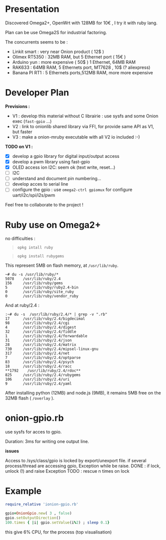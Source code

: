 Presentation
============

Discovered Omega2+, OpenWrt with 128MB for 10€ , I try it with ruby lang.

Plan can be use Omega2S for industrial factoring.

The concurrents seems to be :
* Linkit smart : very near Onion product ( 12$ )
* Olimex RT5350 : 32MB RAM, but 5 Ethernet port ( 15€ )
* Arduino yun : more expensive ( 50$ ) 1 Ethernet, 64MB RAM
* RAK633 : 64MB RAM, 5 Ethernets port, MT7628  , 10$ (? aliexpress)
* Banana PI RT1 : 5 Ethernets ports,512MB RAM, more more expensive

Developer Plan
==============
**Previsions :**
* V1 : develop this material without C librairie : use sysfs and some Onion exec (```fast-gpio``` ...)
* V2 : link to onionlib shared library via FFI, for provide same API as V1, but faster
* V3 : make a onion-mruby executable with all V2 io included :-)

**TODO on V1 :**
* [x] develop a gpio library for digital input/output access
* [x] develop a pwm library using fast-gpio
* [x] OLED access ion I2C: seem ok (text write, reset...)
* [ ] I2C
* [ ] understand and document pin numbering...
* [ ] develop acces to serial line
* [ ] configure the gpio : use  ```omega2-ctrl gpiomux```   for configure uart/i2c/spi/i2s/pwm

Feel free to collaborate to the project !


Ruby use on Omega2+
====================

no difficulties :

> ```opkg intall ruby```

> ```opkg install rubygems```

This represent 5MB on flash memory, at ```/usr/lib/ruby```.
```
~# du -s /usr/lib/ruby/*
5078    /usr/lib/ruby/2.4
156     /usr/lib/ruby/gems
5       /usr/lib/ruby/ruby2.4-bin
0       /usr/lib/ruby/site_ruby
0       /usr/lib/ruby/vendor_ruby
```

And at ruby/2.4 :
```
:~# du -s  /usr/lib/ruby/2.4/* | grep -v ".rb"
17      /usr/lib/ruby/2.4/bigdecimal
98      /usr/lib/ruby/2.4/cgi
4       /usr/lib/ruby/2.4/digest
32      /usr/lib/ruby/2.4/fiddle
1       /usr/lib/ruby/2.4/forwardable
31      /usr/lib/ruby/2.4/json
28      /usr/lib/ruby/2.4/matrix
730     /usr/lib/ruby/2.4/mipsel-linux-gnu
317     /usr/lib/ruby/2.4/net
7       /usr/lib/ruby/2.4/optparse
83      /usr/lib/ruby/2.4/psych
18      /usr/lib/ruby/2.4/racc
**1792    /usr/lib/ruby/2.4/rdoc**
825     /usr/lib/ruby/2.4/rubygems
106     /usr/lib/ruby/2.4/uri
9       /usr/lib/ruby/2.4/yaml
```

After installing python (12MB) and node.js (9MB), it remains 5MB free on the 32MB flash  ( ```/overlay``` ).



onion-gpio.rb
=============
use sysfs for acces to gpio.

Duration: 3ms for writing one output line.

**issues**

Access to /sys/class/gpio is locked by export/unexport file.
if several process/thread are accessing gpio, Exception while be raise.
DONE : if lock, unlock (!) and raise Exception
TODO : rescue n times on lock

Example
=======

```ruby
require_relative 'ionion-gpio.rb'

gpio=OnionGpio.new( 3 , false)
gpio.setOutputDirection()
100.times { |i| gpio.setValue(i%2) ; sleep 0.1}

```
this give 6% CPU, for the process (top visualisation)
